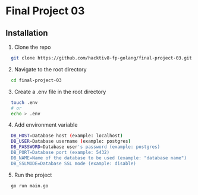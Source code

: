 # Final Project 03

## Installation
1. Clone the repo
```sh
  git clone https://github.com/hacktiv8-fp-golang/final-project-03.git
```
2. Navigate to the root directory
```sh
  cd final-project-03
```
3. Create a .env file in the root directory
```sh
  touch .env
  # or
  echo > .env
```
4. Add environment variable
```sh
  DB_HOST=Database host (example: localhost)
  DB_USER=Database username (example: postgres)
  DB_PASSWORD=Database user's password (example: postgres)
  DB_PORT=Database port (example: 5432)
  DB_NAME=Name of the database to be used (example: "database name")
  DB_SSLMODE=Database SSL mode (example: disable)
```
5. Run the project
```sh
  go run main.go
```
